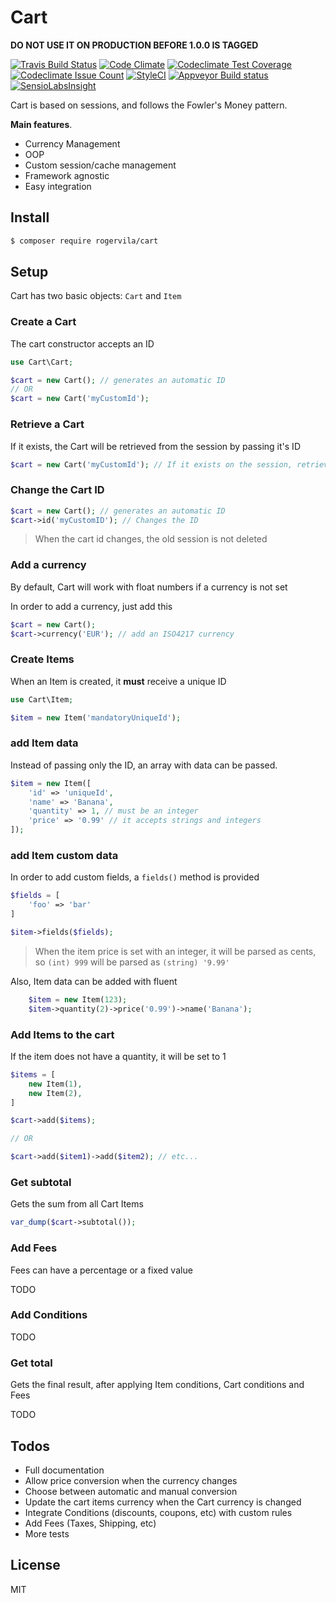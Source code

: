 # Cart

**DO NOT USE IT ON PRODUCTION BEFORE 1.0.0 IS TAGGED**

[![Travis Build Status](https://travis-ci.org/rogervila/cart.svg?branch=master)](https://travis-ci.org/rogervila/cart)
[![Code Climate](https://codeclimate.com/github/rogervila/cart/badges/gpa.svg)](https://codeclimate.com/github/rogervila/cart)
[![Codeclimate Test Coverage](https://codeclimate.com/github/rogervila/cart/badges/coverage.svg)](https://codeclimate.com/github/rogervila/cart/coverage)
[![Codeclimate Issue Count](https://codeclimate.com/github/rogervila/cart/badges/issue_count.svg)](https://codeclimate.com/github/rogervila/cart)
[![StyleCI](https://styleci.io/repos/73286250/shield)](https://styleci.io/repos/73286250)
[![Appveyor Build status](https://ci.appveyor.com/api/projects/status/xs0jrfxt0f1s3y0b/branch/master?svg=true)](https://ci.appveyor.com/project/roger-vila/cart/branch/master)
[![SensioLabsInsight](https://insight.sensiolabs.com/projects/b2bd4592-eaed-4d50-bec5-aac9acded7b4/big.png)](https://insight.sensiolabs.com/projects/b2bd4592-eaed-4d50-bec5-aac9acded7b4)

Cart is based on sessions, and follows the Fowler's Money pattern.

**Main features**.

  - Currency Management
  - OOP
  - Custom session/cache management
  - Framework agnostic
  - Easy integration

## Install

```sh
$ composer require rogervila/cart
```

## Setup

Cart has two basic objects: `Cart` and `Item` 

### Create a Cart

The cart constructor accepts an ID

```php
use Cart\Cart;

$cart = new Cart(); // generates an automatic ID
// OR
$cart = new Cart('myCustomId');
```

### Retrieve a Cart

If it exists, the Cart will be retrieved from the session by passing it's ID

```php
$cart = new Cart('myCustomId'); // If it exists on the session, retrieves it instead of creating a new one
```

### Change the Cart ID
```php
$cart = new Cart(); // generates an automatic ID
$cart->id('myCustomID'); // Changes the ID
```

> When the cart id changes, the old session is not deleted

### Add a currency

By default, Cart will work with float numbers if a currency is not set

In order to add a currency, just add this 

```php
$cart = new Cart();
$cart->currency('EUR'); // add an ISO4217 currency
```

### Create Items

When an Item is created, it **must** receive a unique ID

```php
use Cart\Item;

$item = new Item('mandatoryUniqueId');
```

### add Item data

Instead of passing only the ID, an array with data can be passed.

```php
$item = new Item([
    'id' => 'uniqueId',
    'name' => 'Banana',
    'quantity' => 1, // must be an integer
    'price' => '0.99' // it accepts strings and integers
]);
```

### add Item custom data

In order to add custom fields, a `fields()` method is provided

```php
$fields = [
    'foo' => 'bar'
]

$item->fields($fields);
```

> When the item price is set with an integer, it will be parsed as cents, so `(int) 999` will be parsed as `(string) '9.99'`

Also, Item data can be added with fluent
```php
    $item = new Item(123);
    $item->quantity(2)->price('0.99')->name('Banana');
```

### Add Items to the cart

If the item does not have a quantity, it will be set to 1

```php
$items = [
    new Item(1),
    new Item(2),
]

$cart->add($items);

// OR

$cart->add($item1)->add($item2); // etc...
```

### Get subtotal

Gets the sum from all Cart Items

```php
var_dump($cart->subtotal());
```


### Add Fees

Fees can have a percentage or a fixed value

TODO

### Add Conditions

TODO

### Get total

Gets the final result, after applying Item conditions, Cart conditions and Fees

TODO

## Todos

 - Full documentation
 - Allow price conversion when the currency changes
 - Choose between automatic and manual conversion
 - Update the cart items currency when the Cart currency is changed
 - Integrate Conditions (discounts, coupons, etc) with custom rules
 - Add Fees (Taxes, Shipping, etc)
 - More tests

## License

MIT
